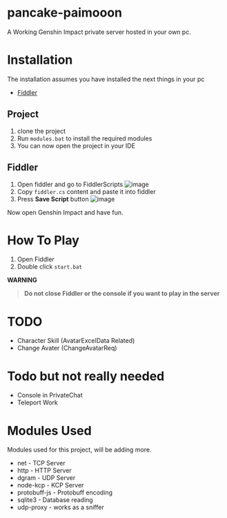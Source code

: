# pancake-paimooon
A Working Genshin Impact private server hosted in your own pc.

# Installation
The installation assumes you have installed the next things in your pc

* [Fiddler](https://www.telerik.com/download/fiddler)

## Project
1. clone the project
1. Run `modules.bat` to install the required modules
1. You can now open the project in your IDE

## Fiddler 
1. Open fiddler and go to FiddlerScripts
![image](https://user-images.githubusercontent.com/52223947/113501027-ba59d780-94df-11eb-9b44-343a435eea67.png)
1. Copy `fiddler.cs` content and paste it into fiddler
1. Press **Save Script** button
![image](https://user-images.githubusercontent.com/52223947/113501041-d2c9f200-94df-11eb-91fd-ccfe53589c3f.png)

Now open Genshin Impact and have fun.

# How To Play
1. Open Fiddler
1. Double click `start.bat`

**WARNING**
> **Do not close Fiddler or the console if you want to play in the server**


# TODO
* Character Skill (AvatarExcelData Related)
* Change Avater (ChangeAvatarReq)

# Todo but not really needed
* Console in PrivateChat
* Teleport Work

# Modules Used
Modules used for this project, will be adding more.
* net - TCP Server
* http - HTTP Server
* dgram - UDP Server
* node-kcp - KCP Server
* protobuff-js - Protobuff encoding
* sqlite3 - Database reading
* udp-proxy - works as a sniffer
